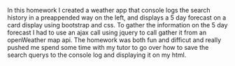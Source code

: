 In this homework I created a weather app that console logs the search history in a preappended way on the left, and displays a 5 day forecast on a card display using bootstrap and css. To gather the information on the 5 day forecast I had to use an ajax call using jquery to call gather it from an openWeather map api. The homework was both fun and difficut and really pushed me spend some time with my tutor to go over how to save the search querys to the console log and displaying it on my html.  